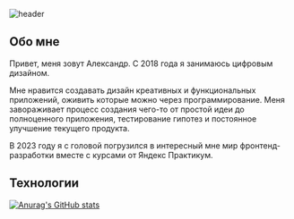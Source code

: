 ![header](https://github.com/user-attachments/assets/53f3fc9a-810c-437c-ba25-3347c7235445)

## Обо мне

Привет, меня зовут Александр. С 2018 года я занимаюсь цифровым дизайном. 

Мне нравится создавать дизайн креативных и функциональных приложений, оживить которые можно через программирование. 
Меня завораживает процесс создания чего-то от простой идеи до полноценного приложения, тестирование гипотез и постоянное улучшение текущего продукта. 

В 2023 году я с головой погрузился в интересный мне мир фронтенд-разработки вместе с курсами от Яндекс Практикум. 

## Технологии

[![Anurag's GitHub stats](https://github-readme-stats.vercel.app/api?username=agkondakov91&show_icons=true&theme=chartreuse-dark&show_icons=true)](https://github.com/anuraghazra/github-readme-stats)

<!--
**agkondakov91/agkondakov91** is a ✨ _special_ ✨ repository because its `README.md` (this file) appears on your GitHub profile.

Here are some ideas to get you started:

- 🔭 I’m currently working on ...
- 🌱 I’m currently learning ...
- 👯 I’m looking to collaborate on ...
- 🤔 I’m looking for help with ...
- 💬 Ask me about ...
- 📫 How to reach me: ...
- 😄 Pronouns: ...
- ⚡ Fun fact: ...
-->
